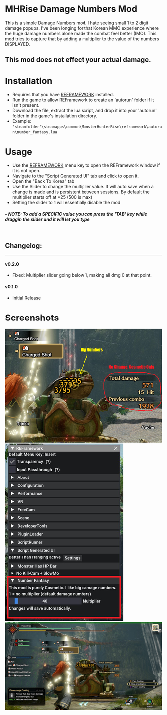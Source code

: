 # MHRise Damage Numbers Mod
This is a simple Damage Numbers mod. I hate seeing small 1 to 2 digit damage popups. I've been longing for that Korean MMO experience where the huge damage numbers alone made the combat feel better (IMO). This mod tries to capture that by adding a multiplier to the value of the numbers DISPLAYED. 

## This mod does not effect your actual damage. 


# Installation
- Requires that you have [REFRAMEWORK](https://www.nexusmods.com/monsterhunterrise/mods/26) installed.
- Run the game to allow REFramework to create an 'autorun' folder if it isn't present.
- Download the file, extract the lua script, and drop it into your 'autorun' folder in the game's installation directory.
- Example: `` 'steamfolder'\steamapps\common\MonsterHunterRise\reframework\autorun\number_fantasy.lua``


# Usage
- Use the [REFRAMEWORK](https://www.nexusmods.com/monsterhunterrise/mods/26) menu key to open the REFramework window if it is not open.
- Navigate to the "Script Generated UI" tab and click to open it.
- Open the "Back To Korea" tab
- Use the Slider to change the multiplier value. It will auto save when a change is made and is persistent between sessions. By default the multiplier starts off at *25 (500 is max)
- Setting the slider to 1 will essentially disable the mod
#### - *NOTE: To add a SPECIFIC value you can press the 'TAB' key while draggin the slider and it will let you type*
<br>

## Changelog:
---
#### v0.2.0
- Fixed: Multiplier slider going below 1, making all dmg 0 at that point.
#### v0.1.0
- Initial Release

# Screenshots

![closeup](screenshots/closeupdmg.png)
![ref](screenshots/reframeworkmenu.png)
![big](screenshots/regular.jpg)
